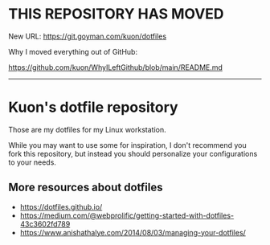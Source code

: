 # THIS REPOSITORY HAS MOVED

New URL: https://git.goyman.com/kuon/dotfiles

Why I moved everything out of GitHub:

https://github.com/kuon/WhyILeftGithub/blob/main/README.md

----

# Kuon's dotfile repository

Those are my dotfiles for my Linux workstation.

While you may want to use some for inspiration, I don't recommend you fork this
repository, but instead you should personalize your configurations to your
needs.

## More resources about dotfiles

- <https://dotfiles.github.io/>
- <https://medium.com/@webprolific/getting-started-with-dotfiles-43c3602fd789>
- <https://www.anishathalye.com/2014/08/03/managing-your-dotfiles/>
